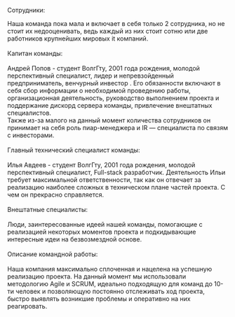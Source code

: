 Сотрудники:

Наша команда пока мала и включает в себя только 2 сотрудника, но не стоит их недооценивать, ведь каждый из них стоит сотню или две работников крупнейших мировых it компаний. <br>
<br>
Капитан команды:<br>
<br>
Андрей Попов - студент ВолгГту, 2001 года рождения, молодой перспективный специалист, лидер и непревзойденный предприниматель, венчурный инвестор . Его обязанности включают в себя сбор информации о необходимой  проведению работы, организационная деятельность, руководство выполнением проекта и поддержание дискорд сервера команды, привлечение  внештатных специалистов. <br>
Также из-за малого на данный момент количества сотрудников он принимает на себя роль пиар-менеджера и IR — специалиста по связям с инвесторами.<br>
<br>
Главный технический специалист команды:<br>
<br>
Илья Авдеев - студент ВолгГту, 2001 года рождения, молодой перспективный специалист, Full-stack  разработчик. Деятельность Ильи требует максимальной ответственности, так как он отвечает за реализацию наиболее сложных в техническом плане частей проекта. С чем он прекрасно справляется. <br>
<br>
Внештатные специалисты:<br>
<br>
Люди, заинтересованные идеей нашей команды, помогающие с реализацией некоторых моментов проекта и подкидывающие интересные идеи на безвозмездной основе. <br>
<br>
Описание командной работы:<br>
<br>
Наша компания максимально сплоченная и нацелена на успешную реализацию проекта. На данный момент мы использовали методологию Agile и SCRUM, идеально подходящую для команд до 10-ти человек и позволяющую постоянно отслеживать ход проекта, быстро выявлять возникшие проблемы и оперативно на них реагировать.<br>

